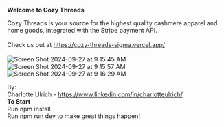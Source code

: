 **Welcome to Cozy Threads**

Cozy Threads is your source for the highest quality cashmere apparel and home goods, integrated with the Stripe payment API.\
\
Check us out at https://cozy-threads-sigma.vercel.app/ \
\
![Screen Shot 2024-09-27 at 9 15 45 AM](https://github.com/user-attachments/assets/4eee46d7-b142-4262-af7f-0004f7dac79d)
![Screen Shot 2024-09-27 at 9 15 57 AM](https://github.com/user-attachments/assets/e87013f0-dcfd-4c2a-a892-ee6309fb5ace)
![Screen Shot 2024-09-27 at 9 16 29 AM](https://github.com/user-attachments/assets/3bf82397-d522-41c9-8d60-c89124eea8bb)


By:\
 Charlotte Ulrich - https://www.linkedin.com/in/charlotteulrich/
\
**To Start**\
Run npm install\
Run npm run dev to make great things happen!

